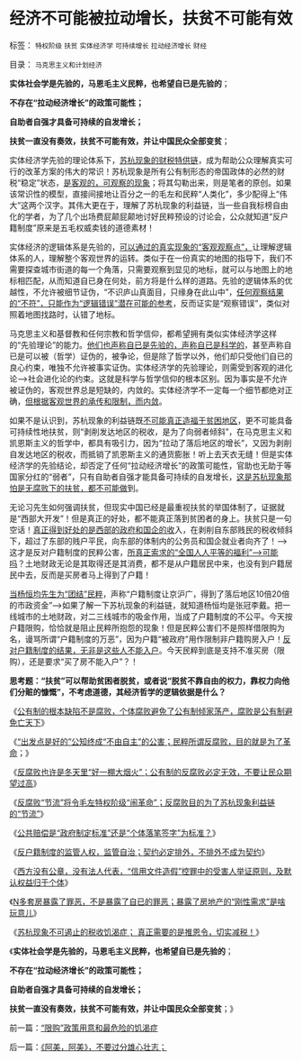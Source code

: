 # 经济不可能被拉动增长，扶贫不可能有效

标签： `特权阶级` `扶贫` `实体经济学` `可持续增长` `拉动经济增长` `财经` 

目录： `马克思主义和计划经济`

**实体社会学是先验的，马恩毛主义民粹，也希望自已是先验的**；

**不存在“拉动经济增长”的政策可能性；**

**自助者自强才具备可持续的自发增长；**

**扶贫一直没有奏效，扶贫不可能有效，并让中国民众全部变贫**；

实体经济学先验的理论体系下，[苏杭现象的财税特供链](../../../2013/2/6/契约必定排外，不排外不成为契约.md)，成为帮助公众理解真实可行的改革方案的伟大的常识！苏杭现象是所有公有制形态的帝国政体的必然的财税“稳定”状态，[是客观的，可观察的现象](../../../2013/1/13/雷日科夫和朱镕基分别证实的“苏杭现象”.md)；将其勾勒出来，则是笔者的原创。如果该常识性的模型，直接间接地让百分之一的毛左和民粹“人类化”，多少配得上“伟大”这两个汉字。其伟大更在于，理解了苏杭现象的利益链，当一些自我标榜自由化的学者，为了几个出场费屁颠屁颠地讨好民粹预设的讨论会，公众就知道“反户籍制度”原来是五毛权威卖钱的道德素材！

实体经济的逻辑体系是先验的，[可以通过的真实现象的“客观观察点”，](../../../2012/5/6/真实细节的乌托邦，现实污点的放大镜；.md)让理解逻辑体系的人，理解整个客观世界的运转。类似于在一份真实的地图的指导下，我们不需要探查城市街道的每一个角落，只需要观察到显见的地标，就可以与地图上的地标相匹配，从而知道自已身在何处，前方将是什么样的道路。先验的逻辑体系的优越性，不允许被细节证伪，“不识庐山真面目，只缘身在此山中”，[任何观察结果的“不符”，只能作为“逻辑错误”潜在可能的参考](../../../2012/3/14/系统论,进化论和信息系统.md)，反而证实是“观察错误”，类似对照着地图找路时，认错了地标。

马克思主义和基督教和任何宗教和哲学信仰，都希望拥有类似实体经济学这样的“先验理论”的能力。[他们也声称自已是先验的，声称自已是科学的](http://darthvad.blog.sohu.com/112211203.html)，甚至声称自已是可以被（哲学）证伪的，被争论，但是除了哲学以外，他们却只受他们自已的良心约束，唯独不允许被事实证伪。实体经济学的先验理论，则需受到客观的进化论——>社会进化论的约束。这就是科学与哲学信仰的根本区别。因为事实是不允许被证伪的，客观世界总是短缺的，内敛的。实体经济学不一定每一个细节都绝对正确，[但根据客观世界的承传和限制，而内敛](../../../2012/3/12/数学－系统论和社会进化论之间的逻辑关系.md)。

如果不是认识到，苏杭现象的利益链既[不可能真正造福于贫困地区](../../../2009/10/19/为什么抢劫不能创造社会效益.md)，更不可能具备可持续性地扶贫，则“剥削发达地区的税收，是为了向弱者倾斜”，在马克思主义和凯恩斯主义的哲学中，都具有吸引力，因为“拉动了落后地区的增长”，又因为剥削自发达地区的税收，而抵销了凯恩斯主义的通货膨胀！听上去天衣无缝！但是实体经济学的先验结论，却否定了任何“拉动经济增长”的政策可能性，官助也无助于等国家分红的“弱者”，只有自助者自强才能具备可持续的自发增长，[这是苏杭现象那怕是无腐败下的扶贫，都不可能做](../../../2009/9/18/社会三权利益博羿的二对一组合.md)到。

无论习先生如何强调扶贫，但现实中国已经是最重视扶贫的举国体制了，证据就是“西部大开发”！但是真正的好处，都不能真正落到贫困者的身上。扶贫只是一句空话！[真正得到好处的是西部的政府和国企的收](../../../2013/1/22/提高社会福利反而促进大革命到来.md)入，在剥削自东部贱民的税收倾斜下，超过了东部的贱户平民，向东部的体制内的公务员和国企就业者向齐了！——>这才是反对户籍制度的民粹公害，[所真正索求的“全国人人平等的福利”——>可能吗](../../../2009/9/7/全国无差别保障是注定失败的左倾计划经济公有制.md)？土地财政无论是其取得还是其消费，都不是从户籍居民中来，也没有到户籍居民中去，反而是买房者马上得到了户籍！

[当杨恒均先生为“团结”民粹](../../../2012/9/8/杨恒均先生，您错了！.md)，声称“户籍制度让京沪广，得到了落后地区10倍20倍的市政资金”——>如果了解一下苏杭现象的利益链，就知道杨恒均是张冠李戴。把一线城市的土地财政，对二三线城市的吸金作用，当成了户籍制度的不公平。今天按户籍限购，恰恰就是阻止民粹所抱怨的现象！但是民粹公害们不是照样借限购为名，谩骂所谓“户籍制度的万恶”，因为户籍“被政府”用作限制非户籍购房入户！[反对户籍制度的结果，无非是这些人不能入户](../../../2009/10/22/休克反应的损失边界和止损.md)。今天民粹到底是支持不准买房（限购），还是要求“买了房不能入户”？！

**思考题：“扶贫”可以帮助贫困者脱贫，或者说“脱贫不靠自由的权力，靠权力向他们分赃的慷慨”，不考虑道德，其经济哲学的逻辑依据是什么？**





《[公有制的根本缺陷不是腐败，个体腐败避免了公有制倾家荡产，腐败是公有制避免亡天下](../../../2013/2/3/有中国特色的科斯定理，公有制最大的癌灶不是腐败.md)》

《[“出发点是好的”公知终成“不由自主”的公害；民粹所谓反腐败，目的就是为了革命](../../../2013/2/3/《旧制度和大革命》是《通往奴役之路》的速成法.md)；》

《[反腐败也许是冬天里“好一棚大烟火”；公有制的反腐败必定无效，不要让民众期望过高](../../../2013/2/4/反腐败或是冬天里“好一棚大烟火”.md)》

《[反腐败“节流”将令毛左特权阶级“闹革命”；反腐败目的为了苏杭现象利益链的“节流”](../../../2013/2/4/反腐败&quot;节流&quot;或致极左“闹革命”，里根主义远水难救旧火.md)》

《[公共赔偿是“政府制定标准”还是“个体落笔签字”为标准？](../../../2013/2/6/鞭炮炸桥案与户籍制度有何相干？.md)》

《[反户籍制度的监管人权，监管自治；契约必定排外，不排外不成为契约](../../../2013/2/6/契约必定排外，不排外不成为契约.md)》

《[西方没有公章，没有法人代表，“信用文件造假”控罪中的受害人举证原则，及默认权益归于个体](../../../2013/2/6/N多套房不是腐败，不是犯罪，甚至不是灰色收入.md)》

《[N多套房暴露了罪恶，不是暴露了自已的罪恶；暴露了房地产的“刚性需求”是啥玩意儿](../../../2013/2/7/N多套房不是罪恶，暴露了“刚性需求”是什么玩意！.md)》

《[苏杭现象不可遏止的税收饥渴症； 真正需要的是推恩令，切实减税！](../../../2013/2/7/“限购”政策用意和最危险的饥渴症.md)》

《**实体社会学是先验的，马恩毛主义民粹，也希望自已是先验的**；

**不存在“拉动经济增长”的政策可能性；**

**自助者自强才具备可持续的自发增长；**

**扶贫一直没有奏效，扶贫不可能有效，并让中国民众全部变贫**；》

前一篇：[“限购”政策用意和最危险的饥渴症](../../../2013/2/7/“限购”政策用意和最危险的饥渴症.md)

后一篇：[《阿美，阿美》，不要过分雄心壮志；](../../../2013/2/7/《阿美，阿美》，不要过分雄心壮志；.md)